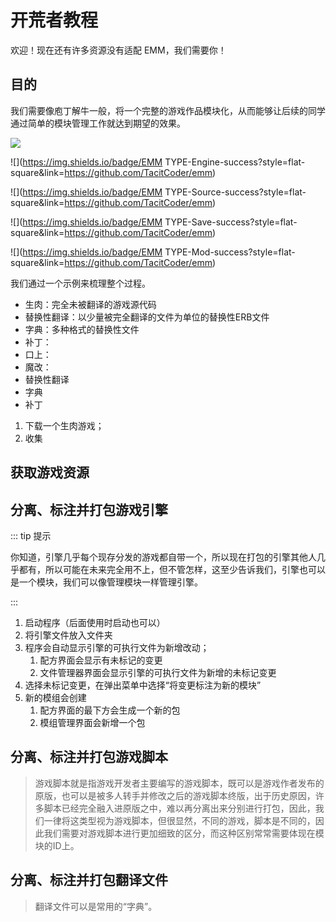 # 开荒者教程

欢迎！现在还有许多资源没有适配 EMM，我们需要你！

## 目的

我们需要像庖丁解牛一般，将一个完整的游戏作品模块化，从而能够让后续的同学通过简单的模块管理工作就达到期望的效果。

![](https://img.shields.io/badge/EMM-Ready-success?style=flat-square&link=https://github.com/TacitCoder/emm)

![](https://img.shields.io/badge/EMM TYPE-Engine-success?style=flat-square&link=https://github.com/TacitCoder/emm)

![](https://img.shields.io/badge/EMM TYPE-Source-success?style=flat-square&link=https://github.com/TacitCoder/emm)

![](https://img.shields.io/badge/EMM TYPE-Save-success?style=flat-square&link=https://github.com/TacitCoder/emm)

![](https://img.shields.io/badge/EMM TYPE-Mod-success?style=flat-square&link=https://github.com/TacitCoder/emm)

我们通过一个示例来梳理整个过程。

- 生肉：完全未被翻译的游戏源代码
- 替换性翻译：以少量被完全翻译的文件为单位的替换性ERB文件
- 字典：多种格式的替换性文件
- 补丁：
- 口上：
- 魔改：
- 替换性翻译
- 字典
- 补丁





1. 下载一个生肉游戏；
2. 收集

## 获取游戏资源

## 分离、标注并打包游戏引擎

::: tip 提示

你知道，引擎几乎每个现存分发的游戏都自带一个，所以现在打包的引擎其他人几乎都有，所以可能在未来完全用不上，但不管怎样，这至少告诉我们，引擎也可以是一个模块，我们可以像管理模块一样管理引擎。

:::

1. 启动程序（后面使用时启动也可以）
2. 将引擎文件放入文件夹
3. 程序会自动显示引擎的可执行文件为新增改动；
   1. 配方界面会显示有未标记的变更
   2. 文件管理器界面会显示引擎的可执行文件为新增的未标记变更
4. 选择未标记变更，在弹出菜单中选择“将变更标注为新的模块”
5. 新的模组会创建
   1. 配方界面的最下方会生成一个新的包
   2. 模组管理界面会新增一个包

## 分离、标注并打包游戏脚本

> 游戏脚本就是指游戏开发者主要编写的游戏脚本，既可以是游戏作者发布的原版，也可以是被多人转手并修改之后的游戏脚本终版，出于历史原因，许多脚本已经完全融入进原版之中，难以再分离出来分别进行打包，因此，我们一律将这类型视为游戏脚本，但很显然，不同的游戏，脚本是不同的，因此我们需要对游戏脚本进行更加细致的区分，而这种区别常常需要体现在模块的ID上。



## 分离、标注并打包翻译文件

> 翻译文件可以是常用的“字典”。